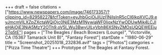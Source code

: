 +++
draft = false
citations = ["https://www.newspapers.com/image/746173357/?clipping_id=82958227&fcfToken=eyJhbGciOiJIUzI1NiIsInR5cCI6IkpXVCJ9.eyJmcmVlLXZpZXctaWQiOjc0NjE3MzM1NywiaWF0IjoxNzYwODUwMjk4LCJleHAiOjE3NjA5MzY2OTh9.oV5I_Wu3BwyUILyVbh86XSNvZMOsUQQEWEEju2Tq5tE"]
pages = ["The Beagles / Beach Bowzers (Lounge)", "Victorville, CA (15367 Tamarack Unit B)", "Fantasy Forest"]
startDate = "1980-06-29"
title = "Screenshot_20251018_232836.avif"
tags = ["Photos"]
categories = ["Pizza Time Theatre"]
+++
Prototype of The Beagles at Fantasy Forest.